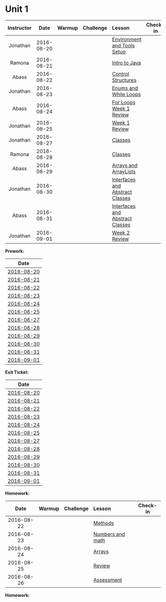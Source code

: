# Unit 1

|Instructor |  Date      |Warmup|Challenge| Lesson |Check-in|
|:----------:|:----------:|:--------:|:--:|:--|:--:|
|Jonathan| 2016-08-20 ||| [Environment and Tools Setup](lessons/env-and-tools)||
|Ramona| 2016-08-21 ||| [Intro to Java](lessons/intro-to-java)||
|Abass| 2016-08-22 ||| [Control Structures](lessons/control-structures) ||
|Jonathan| 2016-08-23 ||| [Enums and While Loops](lessons/enums-while) ||
|Abass| 2016-08-24 ||| [For Loops](lessons/for-loops)<br>[Week 1 Review](lessons/week1-review)||
|Jonathan| 2016-08-25 ||| [Week 1 Review](lessons/week-1-review)||
|Jonathan| 2016-08-27 ||| [Classes](lessons/classes-part1)||
|Ramona| 2016-08-28 ||| [Classes](lessons/classes-part2)||
|Abass| 2016-08-29 ||| [Arrays and ArrayLists](lessons/arrays-arraylists) ||
|Jonathan| 2016-08-30 ||| [Interfaces and Abstract Classes](lessons/interfaces-abstract-part1) ||
|Abass| 2016-08-31 ||| [Interfaces and Abstract Classes](lessons/interfaces-abstract-part2)||
|Jonathan| 2016-09-01 ||| [Week 2 Review](lessons/week2-review)||

**Prework:**

|Date|
|:----------:|
|[2016-08-20]()
[2016-08-21](https://docs.google.com/a/c4q.nyc/forms/d/1nUeY24TmA5bceswPvrRMhz95427s7yqbngaZRkEdbAM/edit)|
|[2016-08-22](https://docs.google.com/a/c4q.nyc/forms/d/1KOMjfexbq-L8YE8eIYsLdlac07m8qhl3OSSmew01O70/edit)|
|[2016-08-23](https://docs.google.com/a/c4q.nyc/forms/d/14B2vkRnQRsk_D_UvloqX-RSgJxGiMFTYzp6RVDFahVM/edit)|
|[2016-08-24](https://docs.google.com/a/c4q.nyc/forms/d/1NpMDOoJDboY778dbBy44fyIM66wrqZipiOrPdwb37ns/edit)|
|[2016-08-25](https://docs.google.com/a/c4q.nyc/forms/d/1on3XlIN13ebCltZLhFo2PvjIubcjT3jGiScM6xB_84Y/edit)|
|[2016-08-27](https://docs.google.com/a/c4q.nyc/forms/d/1C501x_uOHuh1rq4cCTGlMJmdQl-uZ4YuAvBrYCgnypg/edit)|
|[2016-08-28](https://docs.google.com/a/c4q.nyc/forms/d/119XcxdHgAJYDKscoc0M5ffUbMAKKxnuHaYOAZSTJqHs/edit)|
|[2016-08-29](https://docs.google.com/a/c4q.nyc/forms/d/1d8tTX4B_S6H4RW2d6zriAU2cwan6ABSIieVRqXFuA0k/edit)|
|[2016-08-30](https://docs.google.com/a/c4q.nyc/forms/d/1mDqsBQEPzl018WSGai21tywIwTVTP3DXGYiHQYNbiOo/edit)|
|[2016-08-31](https://docs.google.com/a/c4q.nyc/forms/d/1TA_lEdSEQJyeCILViB77hdglqvRoHA3V2XeXwqt4k0o/edit)|
|[2016-09-01]()|

**Exit Ticket:**

|Date|
|:----------:|
|[2016-08-20]()
[2016-08-21]()|
|[2016-08-22]()|
|[2016-08-23](https://docs.google.com/a/c4q.nyc/forms/d/1rWEIwPbYE_by4cZ9lR55XgBdCrTQ5WXTlTIumLangqg/edit)|
|[2016-08-24]()|
|[2016-08-25](https://docs.google.com/a/c4q.nyc/forms/d/1on3XlIN13ebCltZLhFo2PvjIubcjT3jGiScM6xB_84Y/edit)|
|[2016-08-27](https://docs.google.com/a/c4q.nyc/forms/d/11COt3riU8L1ZDUDuL2CRAmkgfjZgD4mUwtboHTeqOew/edit)|
|[2016-08-28]()|
|[2016-08-29]()|
|[2016-08-30](https://docs.google.com/a/c4q.nyc/forms/d/10RM7gpoXMXl0-C-O8p3p6oE9LatKYOqHeet0pNk91yw/edit)|
|[2016-08-31]()|
|[2016-09-01]()|

**Homework:**

|  Date      |Warmup|Challenge| Lesson |Check-in|
|:----------:|:--------:|:--:|:--|:--:|
| 2016-08-22 ||| [Methods](lessons/functions-intro) ||
| 2016-08-23 ||| [Numbers and math](lessons/numbers-and-math) ||
| 2016-08-24 ||| [Arrays](lessons/arrays) ||
| 2016-08-25 ||| [Review](lessons/basic-java-review) ||
| 2016-08-26 ||| [Assessment]() | &nbsp; |

**Homework:**
